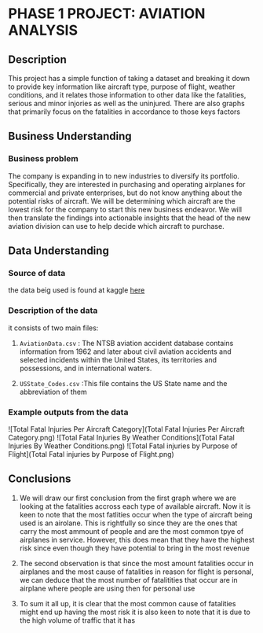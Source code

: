 # PHASE 1 PROJECT: AVIATION ANALYSIS

## Description
This project has a simple function of taking a dataset and breaking it down to provide key information like aircraft type, purpose of flight, weather conditions, and it relates those information to other data like the fatalities, serious and minor injories as well as the uninjured. There are also graphs that primarily focus on the fatalities in accordance to those keys factors


## Business Understanding

### Business problem
The company is expanding in to new industries to diversify its portfolio. Specifically, they are interested in purchasing and operating airplanes for commercial and private enterprises, but do not know anything about the potential risks of aircraft. We will be determining which aircraft are the lowest risk for the company to start this new business endeavor. We will then translate the findings into actionable insights that the head of the new aviation division can use to help decide which aircraft to purchase.


## Data Understanding
### Source of data
the data beig used is found at kaggle [here](https://www.kaggle.com/datasets/khsamaha/aviation-accident-database-synopses/data)

### Description of the data
it consists of two main files:
1) `AviationData.csv` : The NTSB aviation accident database contains information from 1962 and later about civil aviation accidents and selected incidents within the United States, its territories and possessions, and in international waters. 

2) `USState_Codes.csv` :This file contains the US State name and the abbreviation of them

### Example outputs from the data
![Total Fatal Injuries Per Aircraft Category](Total Fatal Injuries Per Aircraft Category.png)
![Total Fatal Injuries By Weather Conditions](Total Fatal Injuries By Weather Conditions.png)
![Total Fatal injuries by Purpose of Flight](Total Fatal injuries by Purpose of Flight.png)


## Conclusions
1) We will draw our first conclusion from the first graph where we are looking at the fatalities accross each type of available aircraft. Now it is keen to note that the most fatlities occur when the type of aircraft being used is an airolane. This is rightfully so since they are the ones that carry the most ammount of people and are the most common tpye of airplanes in service. However, this does mean that they have the highest risk since even though they have potential to bring in the most revenue

2) The second observation is that since the most amount fatalities occur in airplanes and the most cause of fatalities in reason for flight is personal, we can deduce that the most number of fatalitities that occur are in airplane where people are using then for personal use

3) To sum it all up, it is clear that the most common cause of fatalities might end up having the most risk it is also keen to note that it is due to the high volume of traffic that it has
